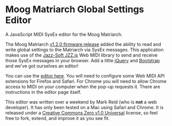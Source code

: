 # Moog Matriarch Global Settings Editor
A JavaScript MIDI SysEx editor for the Moog Matriarch.

The Moog Matriarch 
[v1.2.0 firmware release](https://api.moogmusic.com/sites/default/files/2020-09/Matriarch_V1.2.0_Firmware_Notes.pdf) 
added the ability to read and write global settings to the Matriarch via SysEx messages.
This application makes use of the [Jazz-Soft JZZ.js](https://jazz-soft.net/doc/) Web MIDI library to send and 
receive those SysEx messages in your browser. Add a little 
[jQuery](https://jquery.com) and [Bootstrap](https://getbootstrap.com) and we've got ourselves
an editor!

You can use the [editor here](https://mark.reid.name/matriarch-editor/index.html). 
You will need to configure some Web MIDI API extensions for Firefox and Safari. For Chrome you will need to
allow Chrome access to MIDI on your computer when the pop-up requests it. There are instructions in the
editor page itself.

This editor was written over a weekend by Mark Reid (who is **not** a web developer). 
It has only been tested on a Mac using Safari and Chrome.
It is released under a 
[Creative Commons Zero v1.0 Universal](https://github.com/mreid/matriarch-editor/blob/main/LICENSE) license,
so feel free to fork, extend, and improve it as you see fit.
 
